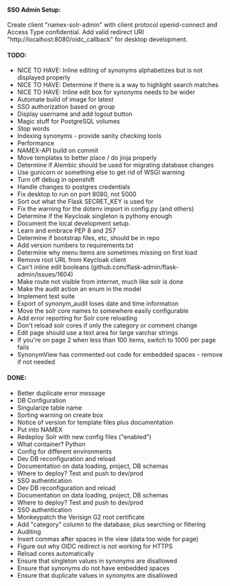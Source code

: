 
#### SSO Admin Setup:

Create client "namex-solr-admin" with client protocol openid-connect and Access Type confidential. Add valid
redirect URI "http://localhost:8080/oidc_callback" for desktop development.

#### TODO:
* NICE TO HAVE: Inline editing of synonyms alphabetizes but is not displayed properly
* NICE TO HAVE: Determine if there is a way to highlight search matches
* NICE TO HAVE: Inline edit box for synonyms needs to be wider
* Automate build of image for latest
* SSO authorization based on group
* Display username and add logout button
* Magic stuff for PostgreSQL volumes
* Stop words
* Indexing synonyms - provide sanity checking tools
* Performance
* NAMEX-API build on commit
* Move templates to better place / do jinja properly
* Determine if Alembic should be used for migrating database changes
* Use gunicorn or something else to get rid of WSGI warning
* Turn off debug in openshift
* Handle changes to postgres credentials
* Fix desktop to run on port 8080, not 5000
* Sort out what the Flask SECRET_KEY is used for
* Fix the warning for the dotenv import in config.py (and others)
* Determine if the Keycloak singleton is pythony enough
* Document the local development setup.
* Learn and embrace PEP 8 and 257
* Determine if bootstrap files, etc, should be in repo
* Add version numbers to requirements.txt
* Determine why menu items are sometimes missing on first load
* Remove root URL from Keycloak client
* Can't inline edit booleans (github.com/flask-admin/flask-admin/issues/1604)
* Make route not visible from internet, much like solr is done
* Make the audit action an enum in the model
* Implement test suite
* Export of synonym_audit loses date and time information
* Move the solr core names to somewhere easily configurable
* Add error reporting for Solr core reloading
* Don't reload solr cores if only the category or comment change
* Edit page should use a text area for large varchar strings
* If you're on page 2 when less than 100 items, switch to 1000 per page fails
* SynonymView has commented out code for embedded spaces - remove if not needed

#### DONE:
* Better duplicate error message
* DB Configuration
* Singularize table name
* Sorting warning on create box
* Notice of version for template files plus documentation
* Put into NAMEX
* Redeploy Solr with new config files ("enabled")
* What container? Python
* Config for different environments
* Dev DB reconfiguration and reload
* Documentation on data loading, project, DB schemas
* Where to deploy? Test and push to dev/prod
* SSO authentication
* Dev DB reconfiguration and reload
* Documentation on data loading, project, DB schemas
* Where to deploy? Test and push to dev/prod
* SSO authentication
* Monkeypatch the Verisign G2 root certificate
* Add "category" column to the database, plus searching or filtering
* Auditing
* Insert commas after spaces in the view (data too wide for page)
* Figure out why OIDC redirect is not working for HTTPS
* Reload cores automatically
* Ensure that singleton values in synonyms are disallowed
* Ensure that synonyms do not have embedded spaces
* Ensure that duplicate values in synonyms are disallowed
